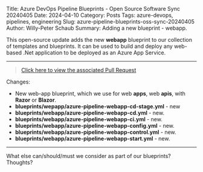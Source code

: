 Title: Azure DevOps Pipeline Blueprints - Open Source Software Sync 20240405
Date: 2024-04-10
Category: Posts
Tags: azure-devops, pipelines, engineering
Slug: azure-pipeline-blueprints-oss-sync-20240405
Author: Willy-Peter Schaub
Summary: Adding a new blueprint - webapp.

This open-source update adds the new **webapp** blueprint to our collection of templates and blueprints. It can be used to build and deploy any web-based .Net application to be deployed as an Azure App Service.

---

>
> [Click here to view the associated Pull Request](https://github.com/WorkSafeBC-Common-Engineering/AzureDevOps.Automation.Pipeline.Templates.v2/pull/28)
>

Changes:

- New web-app blueprint, which we use for web **apps**, web **apis**, with **Razor** or **Blazor**.
- **blueprints/wepapp/azure-pipeline-webapp-cd-stage.yml** - new
- **blueprints/webapp/azure-pipeline-webapp-cd.yml** - new.
- **blueprints/webapp/azure-pipeline-webapp-ci.yml** - new.
- **blueprints/webapp/azure-pipeline-webapp-config.yml** - new.
- **blueprints/webapp/azure-pipeline-webapp-control.yml** - new. 
- **blueprints/webapp/azure-pipeline-webapp-start.yml** - new.

---

What else can/should/must we consider as part of our blueprints? Thoughts?
